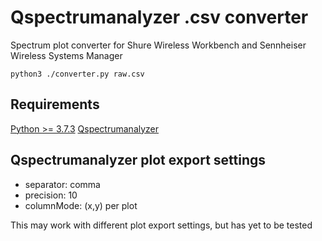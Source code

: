 # Qspectrumanalyzer .csv converter
Spectrum plot converter for Shure Wireless Workbench and Sennheiser Wireless Systems Manager

`python3 ./converter.py raw.csv`

## Requirements
[Python >= 3.7.3](https://www.python.org/downloads/)
[Qspectrumanalyzer](https://github.com/xmikos/qspectrumanalyzer)

## Qspectrumanalyzer plot export settings
- separator: comma
- precision: 10
- columnMode: (x,y) per plot


This may work with different plot export settings, but has yet to be tested
